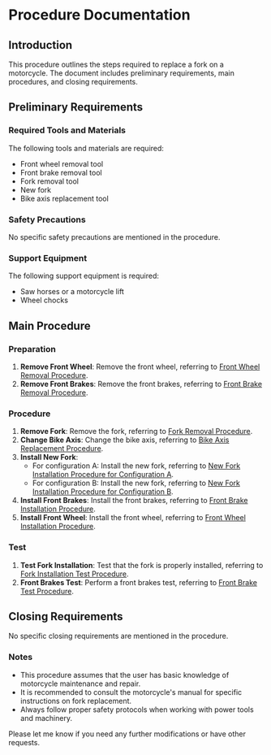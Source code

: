 # Procedure Documentation
## Introduction
This procedure outlines the steps required to replace a fork on a motorcycle. The document includes preliminary requirements, main procedures, and closing requirements.

## Preliminary Requirements
### Required Tools and Materials
The following tools and materials are required:
* Front wheel removal tool
* Front brake removal tool
* Fork removal tool
* New fork
* Bike axis replacement tool

### Safety Precautions
No specific safety precautions are mentioned in the procedure.

### Support Equipment
The following support equipment is required:
* Saw horses or a motorcycle lift
* Wheel chocks

## Main Procedure
### Preparation
1. **Remove Front Wheel**: Remove the front wheel, referring to [Front Wheel Removal Procedure](#).
2. **Remove Front Brakes**: Remove the front brakes, referring to [Front Brake Removal Procedure](#).

### Procedure
1. **Remove Fork**: Remove the fork, referring to [Fork Removal Procedure](#).
2. **Change Bike Axis**: Change the bike axis, referring to [Bike Axis Replacement Procedure](#).
3. **Install New Fork**:
	* For configuration A: Install the new fork, referring to [New Fork Installation Procedure for Configuration A](#).
	* For configuration B: Install the new fork, referring to [New Fork Installation Procedure for Configuration B](#).
4. **Install Front Brakes**: Install the front brakes, referring to [Front Brake Installation Procedure](#).
5. **Install Front Wheel**: Install the front wheel, referring to [Front Wheel Installation Procedure](#).

### Test
1. **Test Fork Installation**: Test that the fork is properly installed, referring to [Fork Installation Test Procedure](#).
2. **Front Brakes Test**: Perform a front brakes test, referring to [Front Brake Test Procedure](#).

## Closing Requirements
No specific closing requirements are mentioned in the procedure.

### Notes
* This procedure assumes that the user has basic knowledge of motorcycle maintenance and repair.
* It is recommended to consult the motorcycle's manual for specific instructions on fork replacement.
* Always follow proper safety protocols when working with power tools and machinery. 

Please let me know if you need any further modifications or have other requests.